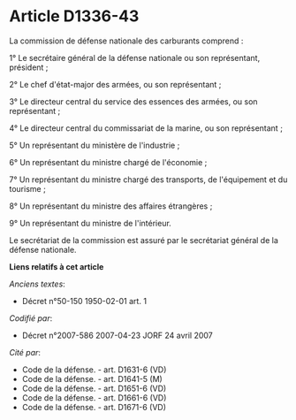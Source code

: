 # Article D1336-43

La commission de défense nationale des carburants comprend :

1° Le secrétaire général de la défense nationale ou son représentant, président ;

2° Le chef d'état-major des armées, ou son représentant ;

3° Le directeur central du service des essences des armées, ou son représentant ;

4° Le directeur central du commissariat de la marine, ou son représentant ;

5° Un représentant du ministère de l'industrie ;

6° Un représentant du ministre chargé de l'économie ;

7° Un représentant du ministre chargé des transports, de l'équipement et du tourisme ;

8° Un représentant du ministre des affaires étrangères ;

9° Un représentant du ministre de l'intérieur.

Le secrétariat de la commission est assuré par le secrétariat général de la défense nationale.

**Liens relatifs à cet article**

_Anciens textes_:

  - Décret n°50-150 1950-02-01 art. 1

_Codifié par_:

  - Décret n°2007-586 2007-04-23 JORF 24 avril 2007

_Cité par_:

  - Code de la défense. - art. D1631-6 (VD)
  - Code de la défense. - art. D1641-5 (M)
  - Code de la défense. - art. D1651-6 (VD)
  - Code de la défense. - art. D1661-6 (VD)
  - Code de la défense. - art. D1671-6 (VD)
